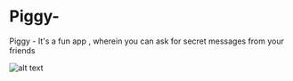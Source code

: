 # Piggy-
Piggy - It's a fun app , wherein you can ask for secret messages from your friends

![alt text](./)
